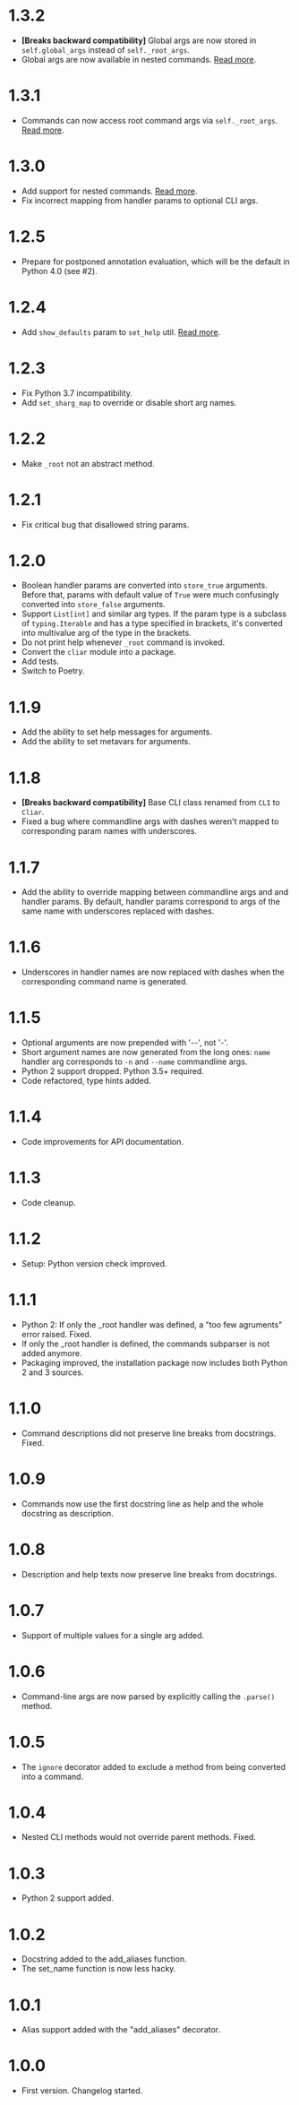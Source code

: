 # 1.3.2

-   **[Breaks backward compatibility]** Global args are now stored in `self.global_args` instead of `self._root_args`.
-   Global args are now available in nested commands. [Read more](https://moigagoo.github.io/cliar/tutorial/#global-arguments).


# 1.3.1

-   Commands can now access root command args via `self._root_args`. [Read more](https://moigagoo.github.io/cliar/tutorial/#root-command).


# 1.3.0

-   Add support for nested commands. [Read more](https://moigagoo.github.io/cliar/tutorial/#nested-commands).
-   Fix incorrect mapping from handler params to optional CLI args.


# 1.2.5

-   Prepare for postponed annotation evaluation, which will be the default in Python 4.0 (see #2).

# 1.2.4

-   Add `show_defaults` param to `set_help` util. [Read more](https://moigagoo.github.io/cliar/tutorial/#argument-descriptions).

# 1.2.3

-   Fix Python 3.7 incompatibility.
-   Add `set_sharg_map` to override or disable short arg names.

# 1.2.2

-   Make `_root` not an abstract method.

# 1.2.1

-   Fix critical bug that disallowed string params.

# 1.2.0

-   Boolean handler params are converted into `store_true` arguments. Before that, params with default value of `True` were much confusingly converted into `store_false` arguments.
-   Support `List[int]` and similar arg types. If the param type is a subclass of `typing.Iterable` and has a type specified in brackets, it's converted into multivalue arg of the type in the brackets.
-   Do not print help whenever `_root` command is invoked.
-   Convert the `cliar` module into a package.
-   Add tests.
-   Switch to Poetry.

# 1.1.9

-   Add the ability to set help messages for arguments.
-   Add the ability to set metavars for arguments.

# 1.1.8

-   **[Breaks backward compatibility]** Base CLI class renamed from `CLI` to `Cliar`.
-   Fixed a bug where commandline args with dashes weren't mapped to corresponding param names with underscores.

# 1.1.7

-   Add the ability to override mapping between commandline args and and handler params. By default, handler params correspond to args of the same name with underscores replaced with dashes.

# 1.1.6

-   Underscores in handler names are now replaced with dashes when the corresponding command name is generated.

# 1.1.5

-   Optional arguments are now prepended with '--', not '-'.
-   Short argument names are now generated from the long ones: `name` handler arg corresponds to `-n` and `--name` commandline args.
-   Python 2 support dropped. Python 3.5+ required.
-   Code refactored, type hints added.

# 1.1.4

-   Code improvements for API documentation.

# 1.1.3

-   Code cleanup.

# 1.1.2

-   Setup: Python version check improved.

# 1.1.1

-   Python 2: If only the _root handler was defined, a "too few agruments" error raised. Fixed.
-   If only the _root handler is defined, the commands subparser is not added anymore.
-   Packaging improved, the installation package now includes both Python 2 and 3 sources.

# 1.1.0

-   Command descriptions did not preserve line breaks from docstrings. Fixed.

# 1.0.9

-   Commands now use the first docstring line as help and the whole docstring as description.

# 1.0.8

-   Description and help texts now preserve line breaks from docstrings.

# 1.0.7

-   Support of multiple values for a single arg added.

# 1.0.6

-   Command-line args are now parsed by explicitly calling the `.parse()` method.

# 1.0.5

-   The `ignore` decorator added to exclude a method from being converted into a command.

# 1.0.4

-   Nested CLI methods would not override parent methods. Fixed.

# 1.0.3

-   Python 2 support added.

# 1.0.2

-   Docstring added to the add_aliases function.
-   The set_name function is now less hacky.

# 1.0.1

-   Alias support added with the "add_aliases" decorator.

# 1.0.0

-   First version. Changelog started.
